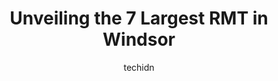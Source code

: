 ---
layout: ampstory
image: https://i0.wp.com/www.auto.or.id/wp-content/uploads/2023/06/parkway-massage-therapy-0-windsor-1686324566.jpeg?resize=640,853
author: techidn
featured: false
description: Windsor, Ontario, Canada is a haven for RMT enthusiasts, boasting an impressive array of 7 top-notch establishments. Whether youre a seasoned connoisseur or simply curious to explore the be
title: Unveiling the 7 Largest RMT in Windsor
cover:
   title: Unveiling the 7 Largest RMT in Windsor
   subtitle: AUTO.OR.ID
   background: https://www.auto.or.id/wp-content/uploads/2023/06/parkway-massage-therapy-0-windsor-1686324566.jpeg

pages: 
 - layout: thirds
   top: <h1>#1 Stem & Stone Massage Therapy Clinic</h1>
   bottom: "<p>This was my 1st of many visits to Stem & Stone.Booking was easy & liked the professional follow-up.The warm greeting I received set the stage and put me at ease.I appreci</p>"
   background: https://www.auto.or.id/wp-content/uploads/2023/06/parkway-massage-therapy-1-windsor-1686324568.jpeg
   backgroundblur: true
 - layout: thirds
   top: <h1>#2 Massage Addict</h1>
   bottom: "<p>25 Amy Croft Dr #17, Windsor, ON N9K 1C7, Canada</p>"
   background: https://www.auto.or.id/wp-content/uploads/2023/06/parkway-massage-therapy-2-windsor-1686324568.jpeg
   cta:
      link: https://www.auto.or.id/unveiling-the-7-largest-rmt-in-windsor/
      text: Unveiling the 7 Largest RMT in Windsor
 - layout: thirds
   top: <h1>#3 East Windsor Massage Therapy Clinic</h1>
   bottom: "<p>4400 Wyandotte St E, Windsor, ON N8Y 1H1, Canada</p>"
   background: https://images.unsplash.com/photo-1579530190412-b35a65e17c8d?ixlib=rb-4.0.3&ixid=MnwxMjA3fDB8MHxwaG90by1wYWdlfHx8fGVufDB8fHx8&auto=format&fit=crop&w=640&h=853&q=80
   cta:
      link: https://www.auto.or.id/unveiling-the-7-largest-rmt-in-windsor/
      text: Unveiling the 7 Largest RMT in Windsor
 - layout: thirds
   top: <h1>#4 Parkway Massage Therapy</h1>
   bottom: "<p>2825 Lauzon Pkwy #207, Windsor, ON N8T 3H5, Canada</p>"
   background: https://images.unsplash.com/photo-1629935643068-f5b616b00655?ixlib=rb-4.0.3&ixid=MnwxMjA3fDB8MHxwaG90by1wYWdlfHx8fGVufDB8fHx8&auto=format&fit=crop&w=640&h=853&q=80
   cta:
      link: https://www.auto.or.id/unveiling-the-7-largest-rmt-in-windsor/
      text: Unveiling the 7 Largest RMT in Windsor
 - layout: thirds
   top: <h1>#5 Above & Beyond Massage Therapy Clinic</h1>
   bottom: "<p>3295 Quality Wy, Windsor, ON N8T 3R9, Canada</p>"
   background: https://images.unsplash.com/photo-1603224684009-453e1af42ceb?ixlib=rb-4.0.3&ixid=MnwxMjA3fDB8MHxwaG90by1wYWdlfHx8fGVufDB8fHx8&auto=format&fit=crop&w=640&h=853&q=80
   cta:
      link: https://www.auto.or.id/unveiling-the-7-largest-rmt-in-windsor/
      text: Unveiling the 7 Largest RMT in Windsor
 - layout: thirds
   top: <h1>#6 East Windsor Massage Therapy Clinic</h1>
   bottom: "<p>2740 Jefferson Blvd, Windsor, ON N8T 3C7, Canada</p>"
   background: https://images.unsplash.com/photo-1577732024748-f6ba00087e33?ixlib=rb-4.0.3&ixid=MnwxMjA3fDB8MHxwaG90by1wYWdlfHx8fGVufDB8fHx8&auto=format&fit=crop&w=640&h=853&q=80
   cta:
      link: https://www.auto.or.id/unveiling-the-7-largest-rmt-in-windsor/
      text: Unveiling the 7 Largest RMT in Windsor
 - layout: thirds
   top: <h1>#7 Riverside Massage Therapy Clinic</h1>
   bottom: "<p>7875 Riverside Dr E, Windsor, ON N8S 1E1, Canada</p>"
   background: https://images.unsplash.com/photo-1551557479-80682eb12a86?ixlib=rb-4.0.3&ixid=MnwxMjA3fDB8MHxwaG90by1wYWdlfHx8fGVufDB8fHx8&auto=format&fit=crop&w=640&h=853&q=80
   cta:
      link: https://www.auto.or.id/unveiling-the-7-largest-rmt-in-windsor/
      text: Unveiling the 7 Largest RMT in Windsor
 - layout: thirds
   middle: Continue reading...
   background: https://images.unsplash.com/photo-1598870113763-84b6f70c0fb3?ixlib=rb-4.0.3&ixid=MnwxMjA3fDB8MHxwaG90by1wYWdlfHx8fGVufDB8fHx8&auto=format&fit=crop&w=640&h=853&q=80
   cta:
      link: https://www.auto.or.id/unveiling-the-7-largest-rmt-in-windsor/
      text: Unveiling the 7 Largest RMT in Windsor

---